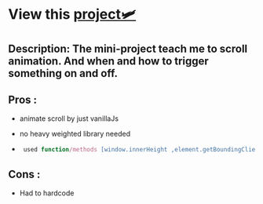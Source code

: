 # View this [project🛩️](https://scrollanything.netlify.app/)

## Description: The mini-project teach me to scroll animation. And when and how to trigger something on and off.

## **Pros :**

- animate scroll by just vanillaJs

- no heavy weighted library needed

- ```javascript
   used function/methods [window.innerHeight ,element.getBoundingClientRect()]
  ```

## **Cons :**

- Had to hardcode

